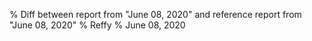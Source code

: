 % Diff between report from "June 08, 2020" and reference report from "June 08, 2020"
% Reffy
% June 08, 2020

